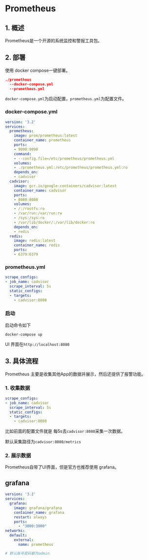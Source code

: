 # Prometheus

## 1. 概述

Prometheus是一个开源的系统监控和警报工具包。



## 2. 部署

使用 docker compose一键部署。

```json
./prometheus
  --docker-compose.yml
  --prometheus.yml
```

`docker-compose.yml`为启动配置，`prometheus.yml`为配置文件。



### docker-compose.yml

```yml
version: '3.2'
services:
  prometheus:
    image: prom/prometheus:latest
    container_name: prometheus
    ports:
    - 9090:9090
    command:
    - --config.file=/etc/prometheus/prometheus.yml
    volumes:
    - ./prometheus.yml:/etc/prometheus/prometheus.yml:ro
    depends_on:
    - cadvisor
  cadvisor:
    image: gcr.io/google-containers/cadvisor:latest
    container_name: cadvisor
    ports:
    - 8080:8080
    volumes:
    - /:/rootfs:ro
    - /var/run:/var/run:rw
    - /sys:/sys:ro
    - /var/lib/docker/:/var/lib/docker:ro
    depends_on:
    - redis
  redis:
    image: redis:latest
    container_name: redis
    ports:
    - 6379:6379
```



### prometheus.yml



```yml
scrape_configs:
- job_name: cadvisor
  scrape_interval: 5s
  static_configs:
  - targets:
    - cadvisor:8080
```



### 启动

启动命令如下

```shell
docker-compose up
```

UI 界面在`http://localhost:8080`



## 3. 具体流程

Prometheus 主要是收集其他App的数据并展示，然后还提供了报警功能。

### 1. 收集数据

```yml
scrape_configs:
- job_name: cadvisor
  scrape_interval: 5s
  static_configs:
  - targets:
    - cadvisor:8080
```

比如前面的配置文件就是 每5s去`cadvisor:8080`采集一次数据。

默认采集路径为`cadvisor:8080/metrics`



### 2. 展示数据

Prometheus自带了UI界面，但是官方也推荐使用 grafana。



## grafana

```yml
version: '3.2'
services:
  grafana:
    image: grafana/grafana
    container_name: grafana
    restart: always
    ports:
      - "3000:3000"
networks:
  default:
    external:
      name: prometheus

# 默认账号密码都为admin

```

